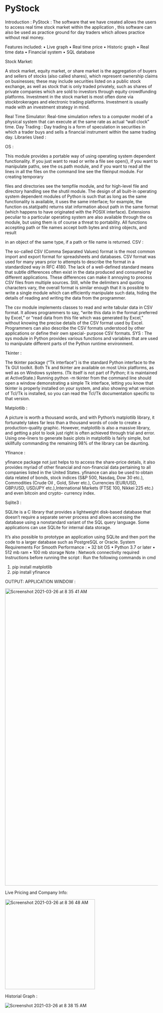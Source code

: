 # PyStock
Introduction : PyStock :
The software that we have created allows the users to access real time stock market within the application , this software can also be used as practice ground for day traders which allows practice without real money.

Features included:
• Live graph
• Real time price • Historic graph
• Real time data
• Financial system • SQL database

Stock Market:

A stock market, equity market, or share market is the aggregation of buyers and sellers of stocks (also called shares), which represent ownership claims on businesses; these may include securities listed on a public stock exchange, as well as stock that is only traded privately, such as shares of private companies which are sold to investors through equity crowdfunding platforms. Investment in the stock market is most often done via stockbrokerages and electronic trading platforms. Investment is usually made with an investment strategy in mind.
 
Real Time Simulator:
Real-time simulation refers to a computer model of a physical system that can execute at the same rate as actual “wall clock” time.
Day Trading :
Day trading is a form of speculation in securities in which a trader buys and sells a financial instrument within the same trading day.
Libraries Used :

OS :

This module provides a portable way of using operating system dependent functionality. If you just want to read or write a file see open(), if you want to manipulate paths, see the os.path module, and if you want to read all the lines in all the files on the command line see the fileinput module. For creating temporary

files and directories see the tempfile module, and for high-level file and directory handling see the shutil module.
The design of all built-in operating system dependent modules of Python is such that as long as the same functionality is available, it uses the same interface; for example, the function os.stat(path) returns stat information about path in the same format (which happens to have originated with the POSIX interface).
Extensions peculiar to a particular operating system are also available through the os module, but using them is of course a threat to portability.
All functions accepting path or file names accept both bytes and string objects, and result

in an object of the same type, if a path or file name is returned.
CSV :

The so-called CSV (Comma Separated Values) format is the most common import and export format for spreadsheets and databases. CSV format was used for many years prior to attempts to describe the format in a standardized way in RFC 4180. The lack of a well-defined standard means that subtle differences often exist in the data produced and consumed by different applications. These differences can make it annoying to process CSV files from multiple sources. Still, while the delimiters and quoting characters vary, the overall format is similar enough that it is possible to write a single module which can efficiently manipulate such data, hiding the details of reading and writing the data from the programmer.

The csv module implements classes to read and write tabular data in CSV format. It allows programmers to say, “write this data in the format preferred by Excel,” or “read data from this file which was generated by Excel,” without knowing the precise details of the CSV format used by Excel. Programmers can also describe the CSV formats understood by other applications or define their own special- purpose CSV formats.
SYS : The sys module in Python provides various functions and variables that are used to manipulate different parts of the Python runtime environment.

Tkinter :

The tkinter package (“Tk interface”) is the standard Python interface to the Tk GUI toolkit. Both Tk and tkinter are available on most Unix platforms, as well as on Windows systems. (Tk itself is not part of Python; it is maintained at ActiveState.)
Running python -m tkinter from the command line should open a window demonstrating a simple Tk interface, letting you know that tkinter is properly installed on your system, and also showing what version of Tcl/Tk is installed, so you can read the Tcl/Tk documentation specific to that version.

Matplotlib :

A picture is worth a thousand words, and with Python’s matplotlib library, it fortunately takes far less than a thousand words of code to create a production-quality graphic. However, matplotlib is also a massive library, and getting a plot to look just right is often achieved through trial and error. Using one-liners to generate basic plots in matplotlib is fairly simple, but skillfully commanding the remaining 98% of the library can be daunting.
 
Yfinance :

yfinance package not just helps to to access the share-price details, it also provides myriad of other financial and non-financial data pertaining to all companies listed in the United States. yfinance can also be used to obtain data related of bonds, stock indices (S&P 500, Nasdaq, Dow 30 etc.), Commodities (Crude Oil , Gold, Silver etc.), Currencies (EUR/USD, GBP/USD, USD/JPY etc.),International Markets (FTSE 100, Nikkei 225 etc.) and even bitcoin and crypto- currency index.

Sqlite3 :
 
SQLite is a C library that provides a lightweight disk-based database that doesn’t require a separate server process and allows accessing the database using a nonstandard variant of the SQL query language. Some applications can use SQLite for internal data storage.
 
It’s also possible to prototype an application using SQLite and then port the code to a larger database such as PostgreSQL or Oracle.
System Requirements For Smooth Performance :
• 32 bit OS
• Python 3.7 or later
• 512 mb ram
• 100 mb storage
Note : Network connectivity required
Instructions before running the script :
Run the following commands in cmd
1. pip install matplotlib
2. pip install yfinance

OUTPUT:
APPLICATION WINDOW : 

<img width="978" alt="Screenshot 2021-03-26 at 8 35 41 AM" src="https://user-images.githubusercontent.com/40484639/112571561-53b52980-8e0e-11eb-8cb6-43fdbd84adfe.png">

Live Pricing and Company Info:

<img width="296" alt="Screenshot 2021-03-26 at 8 36 48 AM" src="https://user-images.githubusercontent.com/40484639/112571666-89f2a900-8e0e-11eb-9024-4ec63c5252b4.png">

Historial Graph :

![Screenshot 2021-03-26 at 8 38 15 AM](https://user-images.githubusercontent.com/40484639/112571734-aabafe80-8e0e-11eb-84f0-f5467b7655a3.png)





 
     
